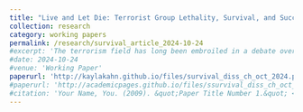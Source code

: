 ```yaml
---
title: "Live and Let Die: Terrorist Group Lethality, Survival, and Success"
collection: research
category: working papers
permalink: /research/survival_article_2024-10-24
#excerpt: 'The terrorism field has long been embroiled in a debate over whether terrorism is an effective coercive tactic. Some argue that terrorism is effective because groups choose the best method available in order to achieve their goals, while others argue that terrorists do not achieve their long-term goals. Missing from this debate is the distinction between key organizational attributes that may benefit or hinder success. This study examines organizational lethality as one such attribute and examines the impact that it has on group success. I show that there is a nonlinear relationship between lethality, success, and failure. Moderate levels of lethality are where groups are most likely to see success, but this is also when they are most likely to be forcibly eliminated.'
#date: 2024-10-24
#venue: 'Working Paper'
paperurl: 'http://kaylakahn.github.io/files/survival_diss_ch_oct_2024.pdf'
#paperurl: 'http://academicpages.github.io/files/ssurvival_diss_ch_oct_2024.pdf'
#citation: 'Your Name, You. (2009). &quot;Paper Title Number 1.&quot; <i>Journal 1</i>. 1(1).'
---
```

